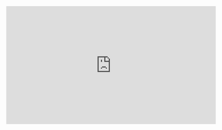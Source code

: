 <iframe width="560" height="315" src="https://www.youtube.com/embed/mtQQQsqpWmE" frameborder="0" allow="autoplay; encrypted-media" allowfullscreen></iframe>

